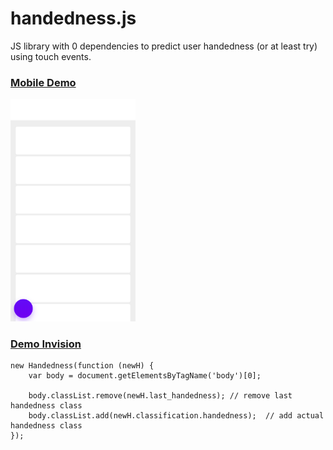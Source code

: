 # handedness.js

JS library with 0 dependencies to predict user handedness (or at least try) using touch events.

### [Mobile Demo](https://roquef.github.io/handedness/)
<img src="https://raw.githubusercontent.com/rfsdalotto/handedness-js/master/ss.png" width="200"></img>

### [Demo Invision](https://invis.io/E8N5FXJ7JDK)

```
new Handedness(function (newH) {
    var body = document.getElementsByTagName('body')[0];
    
    body.classList.remove(newH.last_handedness); // remove last handedness class
    body.classList.add(newH.classification.handedness);  // add actual handedness class
});
```
